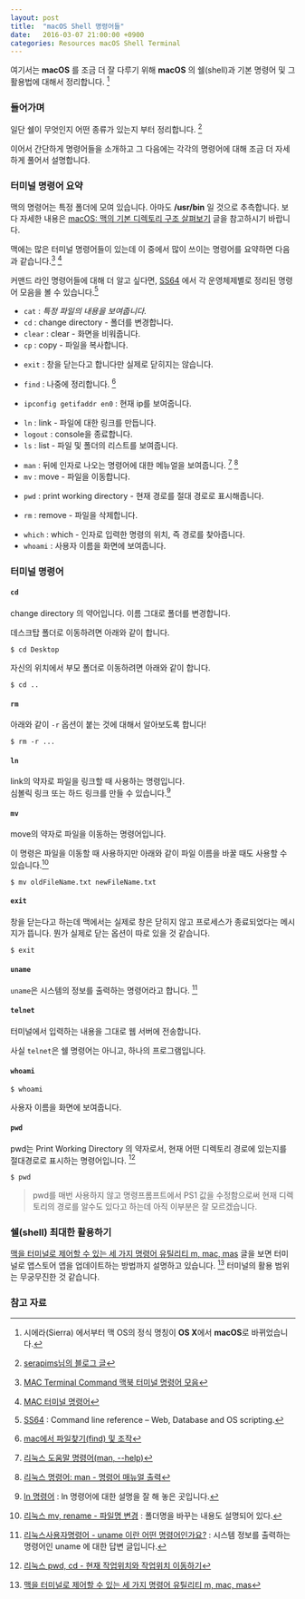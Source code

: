 ```yaml
---
layout: post
title:  "macOS Shell 명령어들"
date:   2016-03-07 21:00:00 +0900
categories: Resources macOS Shell Terminal
---
```


여기서는 **macOS** 를 조금 더 잘 다루기 위해 **macOS** 의 쉘(shell)과 기본 명령어 및 그 활용법에 대해서 정리합니다. [^macOS]

### 들어가며 

일단 쉘이 무엇인지 어떤 종류가 있는지 부터 정리합니다. [^serapims-osx]

이어서 간단하게 명령어들을 소개하고 그 다음에는 각각의 명령어에 대해 조금 더 자세하게 풀어서 설명합니다.

### 터미널 명령어 요약

맥의 명령어는 특정 폴더에 모여 있습니다. 아마도 **/usr/bin** 일 것으로 추측합니다. 보다 자세한 내용은 [macOS: 맥의 기본 디렉토리 구조 살펴보기](http://xho95.github.io/macos/file/system/directory/2016/10/08/macOS-Directory-Structure.html) 글을 참고하시기 바랍니다.

맥에는 많은 터미널 명령어들이 있는데 이 중에서 많이 쓰이는 명령어를 요약하면 다음과 같습니다.[^parklize_1]  [^parklize_2]

커맨드 라인 명령어들에 대해 더 알고 싶다면, [SS64](https://ss64.com) 에서 각 운영체제별로 정리된 명령어 모음을 볼 수 있습니다.[^ss64]

* `cat` : _특정 파일의 내용을 보여줍니다._
* `cd` : change directory - 폴더를 변경합니다.
* `clear` : clear - 화면을 비워줍니다.
* `cp` : copy - 파일을 복사합니다.       

- `exit` : 창을 닫는다고 합니다만 실제로 닫히지는 않습니다.  

* `find` : 나중에 정리합니다. [^ironheel-32]

* `ipconfig getifaddr en0` : 현재 ip를 보여줍니다.  

- `ln` : link - 파일에 대한 링크를 만듭니다.
- `logout` : console을 종료합니다.
- `ls` : list - 파일 및 폴더의 리스트를 보여줍니다.  

* `man` : 뒤에 인자로 나오는 명령어에 대한 메뉴얼을 보여줍니다. [^rootblog-4] [^shaeod-669]
* `mv` : move - 파일을 이동합니다.

- `pwd` : print working directory - 현재 경로를 절대 경로로 표시해줍니다.

* `rm` : remove - 파일을 삭제합니다.

- `which` : which - 인자로 입력한 명령의 위치, 즉 경로를 찾아줍니다.
- `whoami` : 사용자 이름을 화면에 보여줍니다.

### 터미널 명령어

#### `cd`

change directory 의 약어입니다. 이름 그대로 폴더를 변경합니다.

데스크탑 폴더로 이동하려면 아래와 같이 합니다. 

```
$ cd Desktop
```

자신의 위치에서 부모 폴더로 이동하려면 아래와 같이 합니다. 

```
$ cd ..
```

#### `rm`

아래와 같이 `-r` 옵션이 붙는 것에 대해서 알아보도록 합니다!

```
$ rm -r ...
```

#### `ln`

link의 약자로 파일을 링크할 때 사용하는 명령입니다.  
심볼릭 링크 또는 하드 링크를 만들 수 있습니다.[^ln] 

#### `mv`

move의 약자로 파일을 이동하는 명령어입니다. 

이 명령은 파일을 이동할 때 사용하지만 아래와 같이 파일 이름을 바꿀 때도 사용할 수 있습니다.[^rm]

```
$ mv oldFileName.txt newFileName.txt
```

#### `exit`

창을 닫는다고 하는데 맥에서는 실제로 창은 닫히지 않고 프로세스가 종료되었다는 메시지가 뜹니다. 뭔가 실제로 닫는 옵션이 따로 있을 것 같습니다.

```
$ exit
```

#### `uname`

`uname`은 시스템의 정보를 출력하는 명령어라고 합니다. [^tip-117393]

#### `telnet`

터미널에서 입력하는 내용을 그대로 웹 서버에 전송합니다. 

사실 `telnet`은 쉘 명령어는 아니고, 하나의 프로그램입니다.

#### `whoami`

```
$ whoami
```

사용자 이름을 화면에 보여줍니다. 

#### `pwd`

pwd는 Print Working Directory 의 약자로서, 현재 어떤 디렉토리 경로에 있는지를 절대경로로 표시하는 명령어입니다. [^webdir-144]

```
$ pwd
```

> pwd를 매번 사용하지 않고 명령프롬프트에서 PS1 값을 수정함으로써 현재 디렉토리의 경로를 알수도 있다고 하는데 아직 이부분은 잘 모르겠습니다.

### 쉘(shell) 최대한 활용하기

[맥을 터미널로 제어할 수 있는 세 가지 명령어 유틸리티 m, mac, mas](https://nolboo.kim/blog/2016/09/03/control-mac-with-terminal/) 글을 보면 터미널로 앱스토어 앱을 업데이트하는 방법까지 설명하고 있습니다. [^nolboo-terminal] 터미널의 활용 범위는 무궁무진한 것 같습니다.

### 참고 자료

[^macOS]: 시에라(Sierra) 에서부터 맥 OS의 정식 명칭이 **OS X**에서 **macOS**로 바뀌었습니다.

[^serapims-osx]: [serapims님의 블로그 글](http://serapims.tistory.com/entry/OSX-터미널-명령어)  

[^parklize_1]: [MAC Terminal Command 맥북 터미널 명령어 모음](http://parklize.blogspot.kr/2014/08/mac-terminal-command.html)

[^parklize_2]: [MAC 터미널 명령어](http://blog.daum.net/_blog/BlogTypeView.do?blogid=0hG6Q&articleno=133)

[^ln]: [ln 명령어](http://blog.naver.com/PostView.nhn?blogId=ehdgns621&logNo=130056448055) : ln 명령어에 대한 설명을 잘 해 놓은 곳입니다.

[^rm]: [리눅스 mv, rename - 파일명 변경](http://webdir.tistory.com/145) : 폴더명을 바꾸는 내용도 설명되어 있다.

[^tip-117393]: [리눅스사용자명령어 - uname 이란 어떤 명령어인가요?](http://tip.daum.net/question/117393) : 시스템 정보를 출력하는 명령어인 uname 에 대한 답변 글입니다.

[^webdir-144]: [리눅스 pwd, cd - 현재 작업위치와 작업위치 이동하기](http://webdir.tistory.com/144)

[^ss64]: [SS64](https://ss64.com) : Command line reference – Web, Database and OS scripting.

[^rootblog-4]: [리눅스 도움말 명령어(man, --help)](http://rootblog.tistory.com/4)

[^shaeod-669]: [리눅스 명령어: man - 명령어 매뉴얼 출력](http://shaeod.tistory.com/669)

[^ironheel-32]: [mac에서 파일찾기(find) 및 조작](http://ironheel.tistory.com/32)

[^nolboo-terminal]: [맥을 터미널로 제어할 수 있는 세 가지 명령어 유틸리티 m, mac, mas](https://nolboo.kim/blog/2016/09/03/control-mac-with-terminal/)
